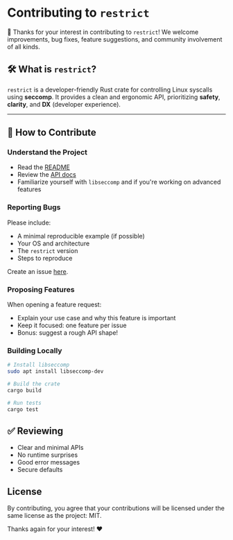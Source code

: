# Contributing to `restrict`

🎉 Thanks for your interest in contributing to `restrict`! We welcome improvements, bug fixes, feature suggestions, and community involvement of all kinds.

## 🛠 What is `restrict`?

`restrict` is a developer-friendly Rust crate for controlling Linux syscalls using **seccomp**. It provides a clean and ergonomic API, prioritizing **safety**, **clarity**, and **DX** (developer experience).

---



## 🧩 How to Contribute

### Understand the Project

- Read the [README](README.md)
- Review the [API docs](https://docs.rs/restrict)
- Familiarize yourself with `libseccomp` and if you're working on advanced features

### Reporting Bugs

Please include:

- A minimal reproducible example (if possible)
- Your OS and architecture
- The `restrict` version
- Steps to reproduce

Create an issue [here](https://github.com/x0rw/restrict/issues).

### Proposing Features

When opening a feature request:

- Explain your use case and why this feature is important
- Keep it focused: one feature per issue
- Bonus: suggest a rough API shape!

### Building Locally

```bash
# Install libseccomp
sudo apt install libseccomp-dev

# Build the crate
cargo build

# Run tests
cargo test
```


## ✅ Reviewing

- Clear and minimal APIs
- No runtime surprises
- Good error messages
- Secure defaults


## License
By contributing, you agree that your contributions will be licensed under the same license as the project: MIT.

Thanks again for your interest! ❤️

